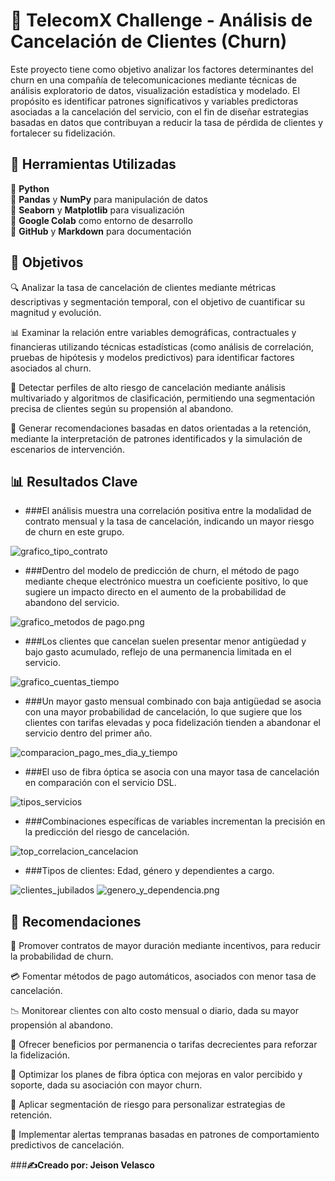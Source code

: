 # 📡 **TelecomX Challenge - Análisis de Cancelación de Clientes (Churn)**

Este proyecto tiene como objetivo analizar los factores determinantes del churn en una compañía de telecomunicaciones mediante técnicas de análisis exploratorio de datos, visualización estadística y modelado. El propósito es identificar patrones significativos y variables predictoras asociadas a la cancelación del servicio, con el fin de diseñar estrategias basadas en datos que contribuyan a reducir la tasa de pérdida de clientes y fortalecer su fidelización.

## 🧰 **Herramientas Utilizadas**

🔸 **Python**  
🔸 **Pandas** y **NumPy** para manipulación de datos  
🔸 **Seaborn** y **Matplotlib** para visualización  
🔸 **Google Colab** como entorno de desarrollo  
🔸 **GitHub** y **Markdown** para documentación

## 📌 **Objetivos**

🔍 Analizar la tasa de cancelación de clientes mediante métricas descriptivas y segmentación temporal, con el objetivo de cuantificar su magnitud y evolución.

📊 Examinar la relación entre variables demográficas, contractuales y financieras utilizando técnicas estadísticas (como análisis de correlación, pruebas de hipótesis y modelos predictivos) para identificar factores asociados al churn.

🧠 Detectar perfiles de alto riesgo de cancelación mediante análisis multivariado y algoritmos de clasificación, permitiendo una segmentación precisa de clientes según su propensión al abandono.

📌 Generar recomendaciones basadas en datos orientadas a la retención, mediante la interpretación de patrones identificados y la simulación de escenarios de intervención.

## 📊 **Resultados Clave**

- ###El análisis muestra una correlación positiva entre la modalidad de contrato mensual y la tasa de cancelación, indicando un mayor riesgo de churn en este grupo.
  
![grafico_tipo_contrato](Graficas/grafico_tipo_contrato.png)

- ###Dentro del modelo de predicción de churn, el método de pago mediante cheque electrónico muestra un coeficiente positivo, lo que sugiere un impacto directo en el aumento de la probabilidad de abandono del servicio.
  
![grafico_metodos de pago.png](Graficas/grafico_metodos_pago.png)

- ###Los clientes que cancelan suelen presentar menor antigüedad y bajo gasto acumulado, reflejo de una permanencia limitada en el servicio.

![grafico_cuentas_tiempo](Graficas/grafico_cuentas_tiempo.png)

- ###Un mayor gasto mensual combinado con baja antigüedad se asocia con una mayor probabilidad de cancelación, lo que sugiere que los clientes con tarifas elevadas y poca fidelización tienden a abandonar el servicio dentro del primer año.
  
![comparacion_pago_mes_dia_y_tiempo](Graficas/comparacion_pago_mes_dia_y_tiempo.png)

- ###El uso de fibra óptica se asocia con una mayor tasa de cancelación en comparación con el servicio DSL.
  
![tipos_servicios](Graficas/tipos_servicios.png)

- ###Combinaciones específicas de variables incrementan la precisión en la predicción del riesgo de cancelación.
  
![top_correlacion_cancelacion](Graficas/top_correlacion_cancelacion.png)

- ###Tipos de clientes: Edad, género y dependientes a cargo.
  
![clientes_jubilados](Graficas/clientes_jubilados.png)
![genero_y_dependencia.png](Graficas/genero_y_dependencia.png)

## 🔧 **Recomendaciones**

🧭 Promover contratos de mayor duración mediante incentivos, para reducir la probabilidad de churn.

💳 Fomentar métodos de pago automáticos, asociados con menor tasa de cancelación.

📉 Monitorear clientes con alto costo mensual o diario, dada su mayor propensión al abandono.

🎯 Ofrecer beneficios por permanencia o tarifas decrecientes para reforzar la fidelización.

🔌 Optimizar los planes de fibra óptica con mejoras en valor percibido y soporte, dada su asociación con mayor churn.

🧬 Aplicar segmentación de riesgo para personalizar estrategias de retención.

🚨 Implementar alertas tempranas basadas en patrones de comportamiento predictivos de cancelación.



###**✍️Creado por: Jeison Velasco**


